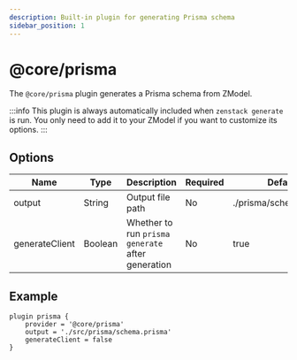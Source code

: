 ```yaml
---
description: Built-in plugin for generating Prisma schema
sidebar_position: 1
---
```


# @core/prisma

The `@core/prisma` plugin generates a Prisma schema from ZModel.

:::info
This plugin is always automatically included when `zenstack generate` is run. You only need to add it to your ZModel if you want to customize its options.
:::

## Options

| Name           | Type    | Description                                       | Required | Default                |
| -------------- | ------- | ------------------------------------------------- | -------- | ---------------------- |
| output         | String  | Output file path                                  | No       | ./prisma/schema.prisma |
| generateClient | Boolean | Whether to run `prisma generate` after generation | No       | true                   |

## Example

```prisma title='/schema.zmodel'
plugin prisma {
    provider = '@core/prisma'
    output = './src/prisma/schema.prisma'
    generateClient = false
}
```
